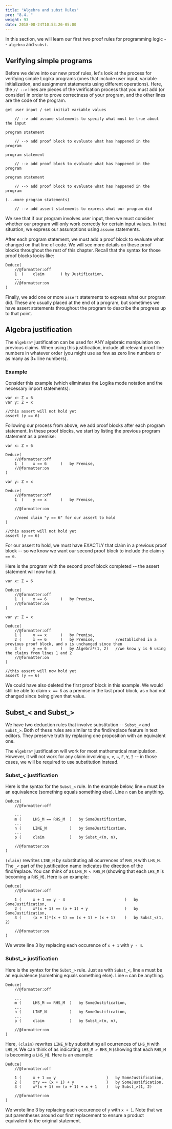 ```yaml
---
title: "Algebra and subst Rules"
pre: "8.4. "
weight: 93
date: 2018-08-24T10:53:26-05:00
---
```


In this section, we will learn our first two proof rules for programming logic -- `algebra` and `subst`.

## Verifying simple programs

Before we delve into our new proof rules, let's look at the process for verifying simple Logika programs (ones that include user input, variable initialization, and assignment statements using different operations). Here, the `// -->` lines are pieces of the verification process that you must add (or consider) in order to prove correctness of your program, and the other lines are the code of the program.

```text
get user input / set initial variable values

    // --> add assume statements to specify what must be true about the input

program statement

    // --> add proof block to evaluate what has happened in the program

program statement

    // --> add proof block to evaluate what has happened in the program

program statement

    // --> add proof block to evaluate what has happened in the program

(...more program statements)

    // --> add assert statements to express what our program did
```

We see that if our program involves user input, then we must consider whether our program will only work correctly for certain input values. In that situation, we express our assumptions using `assume` statements.

After each program statement, we must add a proof block to evaluate what changed on that line of code. We will see more details on these proof blocks throughout the rest of this chapter. Recall that the syntax for those proof blocks looks like:

```text
Deduce(
    //@formatter:off
    1  (    claim       ) by Justification,
    ...
    //@formatter:on
)
```

Finally, we add one or more `assert` statements to express what our program did. These are usually placed at the end of a program, but sometimes we have assert statements throughout the program to describe the progress up to that point.

## Algebra justification

The `Algebra*` justification can be used for ANY algebraic manipulation on previous claims. When using this justification, include all relevant proof line numbers in whatever order (you might use as few as zero line numbers or as many as 3+ line numbers).

### Example

Consider this example (which eliminates the Logika mode notation and the necessary import statements):

```text
var x: Z = 6
var y: Z = x

//this assert will not hold yet
assert (y == 6)
```

Following our process from above, we add proof blocks after each program statement. In these proof blocks, we start by listing the previous program statement as a premise:

```text
var x: Z = 6

Deduce(
    //@formatter:off
    1  (    x == 6      )   by Premise,
    //@formatter:on
)

var y: Z = x

Deduce(
    //@formatter:off
    1  (    y == x      )   by Premise,

    //@formatter:on

    //need claim "y == 6" for our assert to hold
)

//this assert will not hold yet
assert (y == 6)
```

For our assert to hold, we must have EXACTLY that claim in a previous proof block -- so we know we want our second proof block to include the claim `y == 6`.

Here is the program with the second proof block completed -- the assert statement will now hold.

```text
var x: Z = 6

Deduce(
    //@formatter:off
    1  (    x == 6      )   by Premise,
    //@formatter:on
)

var y: Z = x

Deduce(
    //@formatter:off
    1 (     y == x      )   by Premise,
    2 (     x == 6      )   by Premise,         //established in a previous proof block, and x is unchanged since then
    3 (     y == 6      )   by Algebra*(1, 2)   //we know y is 6 using the claims from lines 1 and 2
    //@formatter:on
)

//this assert will now hold yet
assert (y == 6)
```

We could have also deleted the first proof block in this example. We would still be able to claim `x == 6` as a premise in the last proof block, as `x` had not changed since being given that value.

## Subst_< and Subst_>

We have two deduction rules that involve substitution -- `Subst_<` and `Subst_>`. Both of these rules are similar to the find/replace feature in text editors. They preserve truth by replacing one proposition with an equivalent one.

The `Algebra*` justification will work for most mathematical manipulation. However, it will not work for any claim involving `∧`, `∨`, `→`, `F`, `∀`, `∃` -- in those cases, we will be required to use substitution instead.

### Subst_< justification

Here is the syntax for the `Subst_<` rule. In the example below, line `m` must be an equivalence (something equals something else). Line `n` can be anything.

```text
Deduce(
    //@formatter:off

    ...
    m (     LHS_M == RHS_M  )   by SomeJustification,
    ...
    n (     LINE_N          )   by SomeJustification,
    ...
    p (     claim           )   by Subst_<(m, n),

    //@formatter:on
)
```

`(claim)` rewrites `LINE_N` by substituting all ocurrences of `RHS_M` with `LHS_M`. The `_<` part of the justification name indicates the direction of the find/replace. You can think of as `LHS_M < RHS_M` (showing that each `LHS_M` is becoming a `RHS_M`). Here is an example:

```text
Deduce(
    //@formatter:off

    1 (     x + 1 == y - 4                          )   by SomeJustification,
    2 (     x*(x + 1) == (x + 1) + y                )   by SomeJustification,
    3 (     (x + 1)*(x + 1) == (x + 1) + (x + 1)    )   by Subst_<(1, 2)

    //@formatter:on
)
```

We wrote line 3 by replacing each occurence of `x + 1` with `y - 4`.

### Subst_> justification

Here is the syntax for the `Subst_>` rule. Just as with `Subst_<`, line `m` must be an equivalence (something equals something else). Line `n` can be anything.

```text
Deduce(
    //@formatter:off

    ...
    m (     LHS_M == RHS_M  )   by SomeJustification,
    ...
    n (     LINE_N          )   by SomeJustification,
    ...
    p (     claim           )   by Subst_>(m, n),

    //@formatter:on
)
```

Here, `(claim)` rewrites `LINE_N` by substituting all ocurrences of `LHS_M` with `LHS_M`. We can think of as indicating `LHS_M > RHS_M` (showing that each `RHS_M` is becoming a `LHS_M`). Here is an example:

```text
Deduce(
    //@formatter:off

    1 (     x + 1 == y                      )   by SomeJustification,
    2 (     x*y == (x + 1) + y              )   by SomeJustification,
    3 (     x*(x + 1) == (x + 1) + x + 1    )   by Subst_>(1, 2)

    //@formatter:on
)
```

We wrote line 3 by replacing each occurence of `y` with `x + 1`. Note that we put parentheses around our first replacement to ensure a product equivalent to the original statement.